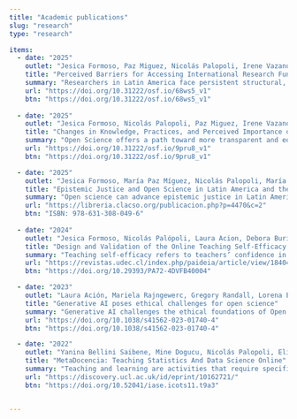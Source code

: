 ```yaml
---
title: "Academic publications"
slug: "research"
type: "research"

items:
  - date: "2025"
    outlet: "Jesica Formoso, Paz Miguez, Nicolás Palopoli, Irene Vazano, Julián Buede, Juan Pablo Barreyro, Laura Ación"
    title: "Perceived Barriers for Accessing International Research Funding among Latin American Researchers"
    summary: "Researchers in Latin America face persistent structural, linguistic, and cultural barriers that limit equitable access to international research funding. Our mixed-methods study identified key obstacles, such as economic constraints, misaligned eligibility criteria, and rhetorical differences, and proposes strategies like context-sensitive training, mentorship, and inclusive funding design to address them."
    url: "https://doi.org/10.31222/osf.io/68ws5_v1"
    btn: "https://doi.org/10.31222/osf.io/68ws5_v1"
    
  - date: "2025"
    outlet: "Jesica Formoso, Nicolás Palopoli, Paz Miguez, Irene Vazano, Julián Buede, María Cristina Nanton, Debora I. Burín, Laura Ación"
    title: "Changes in Knowledge, Practices, and Perceived Importance of Open Science Following a Training Program for Latin American Researchers"
    summary: "Open Science offers a path toward more transparent and equitable research, yet Latin American researchers face cultural, structural, and institutional barriers to its adoption. This mixed-methods study found that targeted training can enhance knowledge, implementation, and perceived importance of Open Science practices, helping to reduce these obstacles."
    url: "https://doi.org/10.31222/osf.io/9pru8_v1"
    btn: "https://doi.org/10.31222/osf.io/9pru8_v1"

  - date: "2025"
    outlet: "Jesica Formoso, María Paz Míguez, Nicolás Palopoli, María Ángela Petrizzo, Laura Ación"
    title: "Epistemic Justice and Open Science in Latin America and the Caribbean: The Case of MetaDocencia [Justicia epistémica y ciencia abierta en América Latina y el Caribe. El caso de MetaDocencia]"
    summary: "Open science can advance epistemic justice in Latin America and the Caribbean only when it is context-aware, community-driven, and supported by fair governance and funding. The MetaDocencia case shows how collaborative contextualization, equitable workflows, and regional networks can redistribute epistemic power and make science more inclusive and impactful."
    url: "https://libreria.clacso.org/publicacion.php?p=4470&c=2"
    btn: "ISBN: 978-631-308-049-6"
    
  - date: "2024"
    outlet: "Jesica Formoso, Nicolás Palópoli, Laura Acion, Debora Burín"
    title: "Design and Validation of the Online Teaching Self-Efficacy Questionnaire [Diseño y validación del Cuestionario de Autoeficacia Docente Online]"
    summary: "Teaching self-efficacy refers to teachers’ confidence in their ability to teach effectively and manage student learning. This study developed and validated a 9-item self-report questionnaire to assess online teaching self-efficacy among secondary, tertiary, and university educators, showing solid construct validity and reliability."
    url: "https://revistas.udec.cl/index.php/paideia/article/view/18404"
    btn: "https://doi.org/10.29393/PA72-4DVFB40004" 

  - date: "2023"
    outlet: "Laura Ación, Mariela Rajngewerc, Gregory Randall, Lorena Etcheverry"
    title: "Generative AI poses ethical challenges for open science"
    summary: "Generative AI challenges the ethical foundations of Open Science by exploiting openly shared research outputs to train potentially harmful models. This paper calls for new governance mechanisms to ensure that open data and resources are used responsibly, preserving equity and the common good in scientific knowledge production."
    url: "https://doi.org/10.1038/s41562-023-01740-4"
    btn: "https://doi.org/10.1038/s41562-023-01740-4"

  - date: "2022"
    outlet: "Yanina Bellini Saibene, Mine Dogucu, Nicolás Palopoli, Elio Campitelli, Laura Ación, Paola Corrales, Patricia Loto"
    title: "MetaDocencia: Teaching Statistics And Data Science Online"
    summary: "Teaching and learning are activities that require specific skills. People with training in Science, Technology, Engineering and Mathematics who teach statistics and related disciplines often lack adequate pedagogical training during their training. This situation worsened due to the COVID-19 pandemic, especially among teachers from less favored countries. MetaDocencia is an interdisciplinary teaching community that seeks to support Spanish-speaking teachers by promoting concrete, evidence-based, student-centered teaching methods. In 26 months we developed five courses with open licenses and gave 81 free editions of these courses reaching 1,163 teachers from 30 countries. People who passed through our courses express high satisfaction (Net Promoter Score &gt; 80%) and find them practical, useful and novel (97% indicated they learned something new)."
    url: "https://discovery.ucl.ac.uk/id/eprint/10162721/"
    btn: "https://doi.org/10.52041/iase.icots11.t9a3"


---
```

